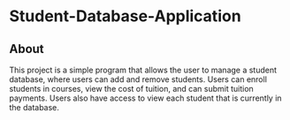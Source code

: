 # Student-Database-Application
## About
This project is a simple program that allows the user to manage a student database, where users can add and remove students. Users can enroll students in courses, view the cost of tuition, and can submit tuition payments. Users also have access to view each student that is currently in the database.

